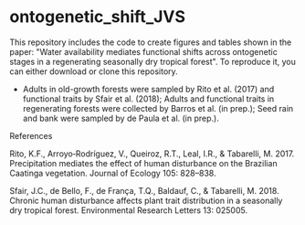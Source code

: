 # ontogenetic_shift_JVS

This repository includes the code to create figures and tables shown in the paper: "Water availability mediates functional shifts across ontogenetic stages in a regenerating seasonally dry tropical forest". To reproduce it, you can either download or clone this repository.

- Adults in old-growth forests were sampled by Rito et al. (2017) and functional traits by Sfair et al. (2018); Adults and functional traits in regenerating forests were collected by Barros et al. (in prep.); Seed rain and bank were sampled by de Paula et al. (in prep.).


References

Rito, K.F., Arroyo‐Rodríguez, V., Queiroz, R.T., Leal, I.R., & Tabarelli, M. 2017. Precipitation mediates the effect of human disturbance on the Brazilian Caatinga vegetation. Journal of Ecology 105: 828–838.

Sfair, J.C., de Bello, F., de França, T.Q., Baldauf, C., & Tabarelli, M. 2018. Chronic human disturbance affects plant trait distribution in a seasonally dry tropical forest. Environmental Research Letters 13: 025005.
